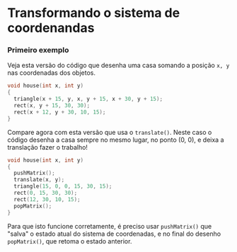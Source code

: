 # Transformando o sistema de coordenandas


### Primeiro exemplo

Veja esta versão do código que desenha uma casa somando a posição `x, y` nas coordenadas dos objetos.

```pde
void house(int x, int y)
{
  triangle(x + 15, y, x, y + 15, x + 30, y + 15);
  rect(x, y + 15, 30, 30);
  rect(x + 12, y + 30, 10, 15);
}
```

Compare agora com esta versão que usa o `translate()`. Neste caso o código desenha a casa sempre no mesmo lugar, no ponto (0, 0), e deixa a translação fazer o trabalho!

```pde
void house(int x, int y) 
{
  pushMatrix();
  translate(x, y);
  triangle(15, 0, 0, 15, 30, 15);
  rect(0, 15, 30, 30);
  rect(12, 30, 10, 15);
  popMatrix();
}
```

Para que isto funcione corretamente, é preciso usar `pushMatrix()` que "salva" o estado atual do sistema de coordenadas, e no final do desenho `popMatrix()`, que retoma o estado anterior.
